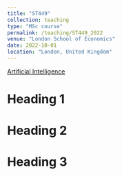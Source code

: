 ```yaml
---
title: "ST449"
collection: teaching
type: "MSc course"
permalink: /teaching/ST449_2022
venue: "London School of Economics"
date: 2022-10-01
location: "London, United Kingdom"
---
```


[Artificial Intelligence](https://www.lse.ac.uk/resources/calendar2022-2023/courseGuides/ST/2022_ST449.htm)

Heading 1
======

Heading 2
======

Heading 3
======
